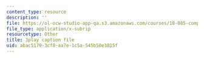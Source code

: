 ```yaml
---
content_type: resource
description: ''
file: https://ol-ocw-studio-app-qa.s3.amazonaws.com/courses/18-085-computational-science-and-engineering-i-fall-2008/abac51793cf8aa7e1c5a545b50e3815f_Kv7eOsMVx6E.srt
file_type: application/x-subrip
resourcetype: Other
title: 3play caption file
uid: abac5179-3cf8-aa7e-1c5a-545b50e3815f
---
```

